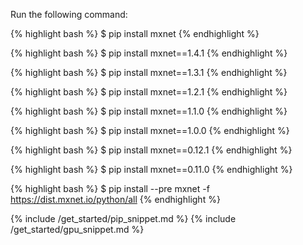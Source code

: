 Run the following command:

<div class="v1-5-0">

{% highlight bash %}
$ pip install mxnet
{% endhighlight %}

</div> <!-- End of v1-5-0 -->
<div class="v1-4-1">

{% highlight bash %}
$ pip install mxnet==1.4.1
{% endhighlight %}

</div> <!-- End of v1-4-1 -->
<div class="v1-3-1">

{% highlight bash %}
$ pip install mxnet==1.3.1
{% endhighlight %}

</div> <!-- End of v1-3-1 -->
<div class="v1-2-1">

{% highlight bash %}
$ pip install mxnet==1.2.1
{% endhighlight %}

</div> <!-- End of v1-2-1 -->

<div class="v1-1-0">

{% highlight bash %}
$ pip install mxnet==1.1.0
{% endhighlight %}

</div> <!-- End of v1-1-0-->

<div class="v1-0-0">

{% highlight bash %}
$ pip install mxnet==1.0.0
{% endhighlight %}

</div> <!-- End of v1-0-0-->

<div class="v0-12-1">

{% highlight bash %}
$ pip install mxnet==0.12.1
{% endhighlight %}

</div> <!-- End of v0-12-1-->

<div class="v0-11-0">

{% highlight bash %}
$ pip install mxnet==0.11.0
{% endhighlight %}

</div> <!-- End of v0-11-0-->

<div class="master">

{% highlight bash %}
$ pip install --pre mxnet -f https://dist.mxnet.io/python/all
{% endhighlight %}

</div> <!-- End of master-->

{% include /get_started/pip_snippet.md %}
{% include /get_started/gpu_snippet.md %}